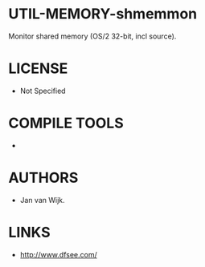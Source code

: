 # UTIL-MEMORY-shmemmon
Monitor shared memory (OS/2 32-bit, incl source).

LICENSE
===============
* Not Specified

COMPILE TOOLS
===============
* 
 
AUTHORS
===============
* Jan van Wijk. 

LINKS
===============
* http://www.dfsee.com/
